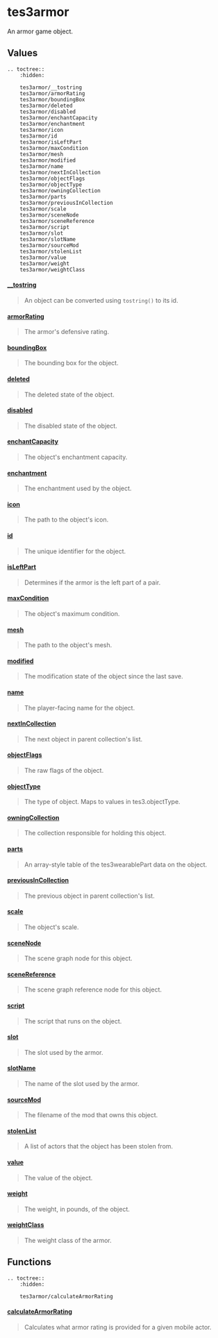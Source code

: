 # tes3armor

An armor game object.

## Values

```eval_rst
.. toctree::
    :hidden:

    tes3armor/__tostring
    tes3armor/armorRating
    tes3armor/boundingBox
    tes3armor/deleted
    tes3armor/disabled
    tes3armor/enchantCapacity
    tes3armor/enchantment
    tes3armor/icon
    tes3armor/id
    tes3armor/isLeftPart
    tes3armor/maxCondition
    tes3armor/mesh
    tes3armor/modified
    tes3armor/name
    tes3armor/nextInCollection
    tes3armor/objectFlags
    tes3armor/objectType
    tes3armor/owningCollection
    tes3armor/parts
    tes3armor/previousInCollection
    tes3armor/scale
    tes3armor/sceneNode
    tes3armor/sceneReference
    tes3armor/script
    tes3armor/slot
    tes3armor/slotName
    tes3armor/sourceMod
    tes3armor/stolenList
    tes3armor/value
    tes3armor/weight
    tes3armor/weightClass
```

#### [__tostring](tes3armor/__tostring.md)

> An object can be converted using ``tostring()`` to its id.

#### [armorRating](tes3armor/armorRating.md)

> The armor's defensive rating.

#### [boundingBox](tes3armor/boundingBox.md)

> The bounding box for the object.

#### [deleted](tes3armor/deleted.md)

> The deleted state of the object.

#### [disabled](tes3armor/disabled.md)

> The disabled state of the object.

#### [enchantCapacity](tes3armor/enchantCapacity.md)

> The object's enchantment capacity.

#### [enchantment](tes3armor/enchantment.md)

> The enchantment used by the object.

#### [icon](tes3armor/icon.md)

> The path to the object's icon.

#### [id](tes3armor/id.md)

> The unique identifier for the object.

#### [isLeftPart](tes3armor/isLeftPart.md)

> Determines if the armor is the left part of a pair.

#### [maxCondition](tes3armor/maxCondition.md)

> The object's maximum condition.

#### [mesh](tes3armor/mesh.md)

> The path to the object's mesh.

#### [modified](tes3armor/modified.md)

> The modification state of the object since the last save.

#### [name](tes3armor/name.md)

> The player-facing name for the object.

#### [nextInCollection](tes3armor/nextInCollection.md)

> The next object in parent collection's list.

#### [objectFlags](tes3armor/objectFlags.md)

> The raw flags of the object.

#### [objectType](tes3armor/objectType.md)

> The type of object. Maps to values in tes3.objectType.

#### [owningCollection](tes3armor/owningCollection.md)

> The collection responsible for holding this object.

#### [parts](tes3armor/parts.md)

> An array-style table of the tes3wearablePart data on the object.

#### [previousInCollection](tes3armor/previousInCollection.md)

> The previous object in parent collection's list.

#### [scale](tes3armor/scale.md)

> The object's scale.

#### [sceneNode](tes3armor/sceneNode.md)

> The scene graph node for this object.

#### [sceneReference](tes3armor/sceneReference.md)

> The scene graph reference node for this object.

#### [script](tes3armor/script.md)

> The script that runs on the object.

#### [slot](tes3armor/slot.md)

> The slot used by the armor.

#### [slotName](tes3armor/slotName.md)

> The name of the slot used by the armor.

#### [sourceMod](tes3armor/sourceMod.md)

> The filename of the mod that owns this object.

#### [stolenList](tes3armor/stolenList.md)

> A list of actors that the object has been stolen from.

#### [value](tes3armor/value.md)

> The value of the object.

#### [weight](tes3armor/weight.md)

> The weight, in pounds, of the object.

#### [weightClass](tes3armor/weightClass.md)

> The weight class of the armor.

## Functions

```eval_rst
.. toctree::
    :hidden:

    tes3armor/calculateArmorRating
```

#### [calculateArmorRating](tes3armor/calculateArmorRating.md)

> Calculates what armor rating is provided for a given mobile actor.
